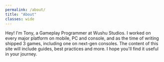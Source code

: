 ```yaml
---
permalink: /about/
title: "About"
classes: wide
---
```


Hey! I'm Tony, a Gameplay Programmer at Wushu Studios.
I worked on every major platform on mobile, PC and console, and as the time of writing shipped 3 games, including one on next-gen consoles.
The content of this site will include guides, best practices and more.
I hope you'll find it useful in your journey.